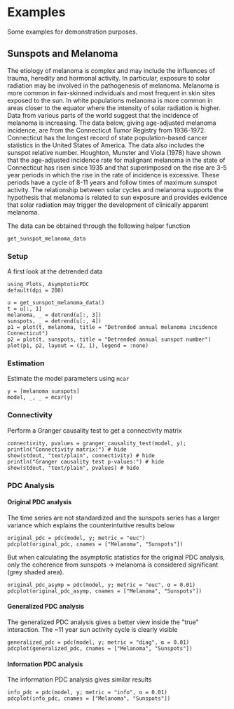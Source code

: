 # Examples

Some examples for demonstration purposes.

## Sunspots and Melanoma

 The etiology of melanoma is complex and may include the influences of trauma, heredity and hormonal activity. In particular, exposure to solar radiation may be involved in the pathogenesis of melanoma. Melanoma is more common in fair-skinned individuals and most frequent in skin sites exposed to the sun. In white populations melanoma is more common in areas closer to the equator where the intensity of solar radiation is higher. Data from various parts of the world suggest that the incidence of melanoma is increasing. The data below, giving age-adjusted melanoma incidence, are from the Connecticut Tumor Registry from 1936-1972. Connecticut has the longest record of state population-based cancer statistics in the United States of America. The data also includes the sunspot relative number. Houghton, Munster and Viola (1978) have shown that the age-adjusted incidence rate for malignant melanoma in the state of Connecticut has risen since 1935 and that superimposed on the rise are 3-5 year periods in which the rise in the rate of incidence is excessive. These periods have a cycle of 8-11 years and follow times of maximum sunspot activity. The relationship between solar cycles and melanoma supports the hypothesis that melanoma is related to sun exposure and provides evidence that solar radiation may trigger the development of clinically apparent melanoma.

The data can be obtained through the following helper function

```@docs
get_sunspot_melanoma_data
```

### Setup

A first look at the detrended data

```@setup sunspot_melanoma
using Plots, AsymptoticPDC
default(dpi = 200)
```

```@example sunspot_melanoma
u = get_sunspot_melanoma_data()
t = u[:, 1]
melanoma, _ = detrend(u[:, 3])
sunspots, _ = detrend(u[:, 4])
p1 = plot(t, melanoma, title = "Detrended annual melanoma incidence Connecticut")
p2 = plot(t, sunspots, title = "Detrended annual sunspot number")
plot(p1, p2, layout = (2, 1), legend = :none)
```

### Estimation

Estimate the model parameters using `mcar`

```@example sunspot_melanoma
y = [melanoma sunspots]
model, _, _ = mcar(y)
```

### Connectivity

Perform a Granger causality test to get a connectivity matrix

```@example sunspot_melanoma
connectivity, pvalues = granger_causality_test(model, y);
println("Connectivity matrix:") # hide
show(stdout, "text/plain", connectivity) # hide
println("Granger causality test p-values:") # hide
show(stdout, "text/plain", pvalues) # hide
```

### PDC Analysis

#### Original PDC analysis

The time series are not standardized and the sunspots series has a larger variance which explains the counterintuitive results below

```@example sunspot_melanoma
original_pdc = pdc(model, y; metric = "euc")
pdcplot(original_pdc, cnames = ["Melanoma", "Sunspots"])
```

But when calculating the asymptotic statistics for the original PDC analysis, only the coherence from sunspots -> melanoma is considered significant (grey shaded area). 

```@example sunspot_melanoma
original_pdc_asymp = pdc(model, y; metric = "euc", α = 0.01)
pdcplot(original_pdc_asymp, cnames = ["Melanoma", "Sunspots"])
```

#### Generalized PDC analysis

The generalized PDC analysis gives a better view inside the "true" interaction. The ~11 year sun activity cycle is clearly visible

```@example sunspot_melanoma
generalized_pdc = pdc(model, y; metric = "diag", α = 0.01)
pdcplot(generalized_pdc, cnames = ["Melanoma", "Sunspots"])
```

#### Information PDC analysis

The information PDC analysis gives similar results

```@example sunspot_melanoma
info_pdc = pdc(model, y; metric = "info", α = 0.01)
pdcplot(info_pdc, cnames = ["Melanoma", "Sunspots"])
```
